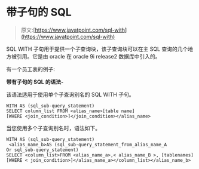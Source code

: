 # 带子句的 SQL

> 原文:[https://www.javatpoint.com/sql-with](https://www.javatpoint.com/sql-with)

SQL WITH 子句用于提供一个子查询块，该子查询块可以在主 SQL 查询的几个地方被引用。它是由 oracle 在 oracle 9i release2 数据库中引入的。

有一个员工表的例子:

**带有子句的 SQL 的语法-**

该语法适用于使用单个子查询别名的 SQL WITH 子句。

```
WITH AS (sql_sub-query_statement)
SELECT column_list FROM <alias_name>[table name]
[WHERE <join_condition>]</join_condition></alias_name> 
```

当您使用多个子查询别名时，语法如下。

```
WITH AS (sql_sub-query_statement)
 <alias_name_b>AS (sql_sub-query_statement_from_alias_name_A
Or sql_sub-query_statement)
SELECT <column_list>FROM <alias_name_a>,< alias_name_B >, [tablenames]
[WHERE < join_condition>]</alias_name_a></column_list></alias_name_b> 
```